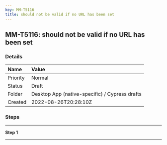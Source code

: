 ```yaml
---
key: MM-T5116
title: should not be valid if no URL has been set
---
```


## MM-T5116: should not be valid if no URL has been set

### Details

| Name     | Value                                          |
| :------- | :--------------------------------------------- |
| Priority | Normal                                         |
| Status   | Draft                                          |
| Folder   | Desktop App (native-specific) / Cypress drafts |
| Created  | 2022-08-26T20:28:10Z                           |

### Steps

<hr/>

**Step 1**

> <article></article>

<hr/>
